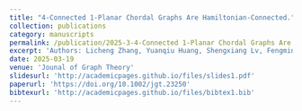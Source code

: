 ```yaml
---
title: "4-Connected 1-Planar Chordal Graphs Are Hamiltonian-Connected."
collection: publications
category: manuscripts
permalink: /publication/2025-3-4-Connected 1-Planar Chordal Graphs Are Hamiltonian-Connected
excerpt: 'Authors: Licheng Zhang, Yuanqiu Huang, Shengxiang Lv, Fengming Dong'
date: 2025-03-19
venue: 'Jounal of Graph Theory'
slidesurl: 'http://academicpages.github.io/files/slides1.pdf'
paperurl: 'https://doi.org/10.1002/jgt.23250'
bibtexurl: 'http://academicpages.github.io/files/bibtex1.bib'
---
```

